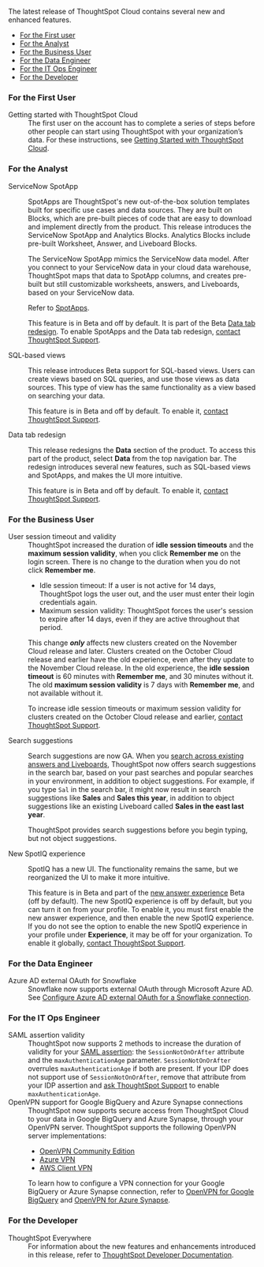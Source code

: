 The latest release of ThoughtSpot Cloud contains several new and enhanced features.

<ul>
<li><a href="{{ site.baseurl }}#november-cloud-2021-first">For the First user</a></li>
<li><a href="{{ site.baseurl }}#november-cloud-2021-analyst">For the Analyst</a></li>
<li><a href="{{ site.baseurl }}#november-cloud-2021-business-user">For the Business User</a></li>
<li><a href="{{ site.baseurl }}#november-cloud-2021-data-engineer">For the Data Engineer</a></li>
<li><a href="{{ site.baseurl }}#november-cloud-2021-it-ops-engineer">For the IT Ops Engineer</a></li>
<li><a href="{{ site.baseurl }}#november-cloud-2021-developer">For the Developer</a></li>
</ul>

<h3><a id="november-cloud-2021-first"></a>For the First User</h3>

<dl>
<dlentry id="getting-started">
<dt>Getting started with ThoughtSpot Cloud</dt>
<dd>The first user on the account has to complete a series of steps before other people can start using ThoughtSpot with your organization’s data. For these instructions, see <a href="{{ site.baseurl }}/admin/ts-cloud/ts-cloud-getting-started.html">Getting Started with ThoughtSpot Cloud</a>.
</dd>
</dlentry>
</dl>

<h3><a id="november-cloud-2021-analyst"></a>For the Analyst</h3>

<dl>

<dlentry id="spotapps">
<dt>ServiceNow SpotApp</dt>
<dd><p>SpotApps are ThoughtSpot's new out-of-the-box solution templates built for specific use cases and data sources. They are built on Blocks, which are pre-built pieces of code that are easy to download and implement directly from the product. This release introduces the ServiceNow SpotApp and Analytics Blocks. Analytics Blocks include pre-built Worksheet, Answer, and Liveboard Blocks.</p>
<p>The ServiceNow SpotApp mimics the ServiceNow data model. After you connect to your ServiceNow data in your cloud data warehouse, ThoughtSpot maps that data to SpotApp columns, and creates pre-built but still customizable worksheets, answers, and Liveboards, based on your ServiceNow data.</p>
<p>Refer to <a href="{{ site.baseurl }}/admin/ts-cloud/app-templates.html">SpotApps</a>.</p>
<p>This feature is in <span class="label label-beta">Beta</span> and off by default. It is part of the <span class="label label-beta">Beta</span> <a href="#data-tab">Data tab redesign</a>. To enable SpotApps and the Data tab redesign, <a href="{{ site.baseurl }}/admin/misc/contact.html">contact ThoughtSpot Support</a>.</p></dd>
</dlentry>

<dlentry>
<dt>SQL-based views</dt>
<dd><p>This release introduces <span class="label label-beta">Beta</span> support for SQL-based views. Users can create views based on SQL queries, and use those views as data sources. This type of view has the same functionality as a view based on searching your data.</p>
<p>This feature is in <span class="label label-beta">Beta</span> and off by default. To enable it, <a href="{{ site.baseurl }}/admin/misc/contact.html">contact ThoughtSpot Support</a>.</p></dd>
</dlentry>

<dlentry id="data-tab">
<dt>Data tab redesign</dt>
<dd><p>This release redesigns the <strong>Data</strong> section of the product. To access this part of the product, select <strong>Data</strong> from the top navigation bar. The redesign introduces several new features, such as SQL-based views and SpotApps, and makes the UI more intuitive.</p>
<p>This feature is in <span class="label label-beta">Beta</span> and off by default. To enable it, <a href="{{ site.baseurl }}/admin/misc/contact.html">contact ThoughtSpot Support</a>.</p></dd>
</dlentry>

</dl>

<h3><a id="november-cloud-2021-business-user"></a>For the Business User</h3>

<dl>

<dlentry id="session-validity">
<dt>User session timeout and validity</dt>
<dd>ThoughtSpot increased the duration of <strong>idle session timeouts</strong> and the <strong>maximum session validity</strong>, when you click <strong>Remember me</strong> on the login screen. There is no change to the duration when you do not click <strong>Remember me</strong>.
<ul>
<li>Idle session timeout: If a user is not active for 14 days, ThoughtSpot logs the user out, and the user must enter their login credentials again.</li>
<li>Maximum session validity: ThoughtSpot forces the user's session to expire after 14 days, even if they are active throughout that period.</li> </ul>
<p>This change <strong><em>only</em></strong> affects new clusters created on the November Cloud release and later. Clusters created on the October Cloud release and earlier have the old experience, even after they update to the November Cloud release. In the old experience, the <strong>idle session timeout</strong> is 60 minutes with <strong>Remember me</strong>, and 30 minutes without it. The old <strong>maximum session validity</strong> is 7 days with <strong>Remember me</strong>, and not available without it.</p>
<p>To increase idle session timeouts or maximum session validity for clusters created on the October Cloud release and earlier, <a href="{{ site.baseurl }}/admin/misc/contact.html">contact ThoughtSpot Support</a>.</p></dd></dlentry>

<dlentry id="search-suggestions">
<dt>Search suggestions</dt>
<dd><p>Search suggestions are now GA. When you <a href="{{ site.baseurl }}/end-user/search/search-answers.html">search across existing answers and Liveboards</a>, ThoughtSpot now offers search suggestions in the search bar, based on your past searches and popular searches in your environment, in addition to object suggestions. For example, if you type <code>Sal</code> in the search bar, it might now result in search suggestions like <strong>Sales</strong> and <strong>Sales this year</strong>, in addition to object suggestions like an existing Liveboard called <strong>Sales in the east last year</strong>.</p>
<p>ThoughtSpot provides search suggestions before you begin typing, but not object suggestions.</p>
</dd>
</dlentry>

<dlentry id="spotiq-new-experience">
<dt>New SpotIQ experience</dt>
<dd><p>SpotIQ has a new UI. The functionality remains the same, but we reorganized the UI to make it more intuitive.</p>
<p>This feature is in <span class="label label-beta">Beta</span> and part of the <a href="{{ site.baseurl }}/admin/ts-cloud/new-answer-experience.html">new answer experience</a> <span class="badge badge-update">Beta</span> (off by default). The new SpotIQ experience is off by default, but you can turn it on from your profile. To enable it, you must first enable the new answer experience, and then enable the new SpotIQ experience. If you do not see the option to enable the new SpotIQ experience in your profile under <strong>Experience</strong>, it may be off for your organization. To enable it globally, <a href="{{ site.baseurl }}/admin/misc/contact.html">contact ThoughtSpot Support</a>.</p></dd></dlentry>

</dl>

<h3><a id="november-cloud-2021-data-engineer"></a>For the Data Engineer</h3>
<dl>
<dlentry id="connections-snowflake-azure-ad-oauth">
<dt>Azure AD external OAuth for Snowflake</dt>
<dd>Snowflake now supports external OAuth through Microsoft Azure AD. See <a href="{{ site.baseurl }}/admin/ts-cloud/ts-cloud-embrace-snowflake-azure-ad-oauth.html">Configure Azure AD external OAuth for a Snowflake connection</a>.</dd>
</dlentry>

</dl>

<h3><a id="november-cloud-2021-it-ops-engineer"></a>For the IT Ops Engineer</h3>

<dl>

<dlentry id="saml">
<dt>SAML assertion validity</dt>
<dd>ThoughtSpot now supports 2 methods to increase the duration of validity for your <a href="{{ site.baseurl }}/admin/ts-cloud/authentication-integration.html#saml-assertion">SAML assertion</a>: the <code>SessionNotOnOrAfter</code> attribute and the <code>maxAuthenticationAge</code> parameter. <code>SessionNotOnOrAfter</code> overrules <code>maxAuthenticationAge</code> if both are present. If your IDP does not support use of <code>SessionNotOnOrAfter</code>, remove that attribute from your IDP assertion and <a href="{{ site.baseurl }}/admin/misc/contact.html">ask ThoughtSpot Support</a> to enable <code>maxAuthenticationAge</code>.</dd>
</dlentry>

<dlentry id="vpn">
<dt>OpenVPN support for Google BigQuery and Azure Synapse connections</dt>
<dd>ThoughtSpot now supports secure access from ThoughtSpot Cloud to your data in Google BigQuery and Azure Synapse, through your OpenVPN server. ThoughtSpot supports the following OpenVPN server implementations:
<ul><li><a href="https://openvpn.net/community-downloads/" target="_blank">OpenVPN Community Edition</a></li>
<li><a href="https://docs.microsoft.com/en-us/azure/vpn-gateway/vpn-gateway-howto-openvpn-clients" target="_blank">Azure VPN</a></li>
<li><a href="https://docs.aws.amazon.com/vpn/latest/clientvpn-admin/what-is.html" target="_blank">AWS Client VPN</a></li></ul>
To learn how to configure a VPN connection for your Google BigQuery or Azure Synapse connection, refer to <a href="{{ site.baseurl }}/admin/ts-cloud/openvpn-gbq.html">OpenVPN for Google BigQuery</a> and <a href="{{ site.baseurl }}/admin/ts-cloud/openvpn-synapse.html">OpenVPN for Azure Synapse</a>.</dd></dlentry>

</dl>

<h3><a id="november-cloud-2021-developer"></a>For the Developer</h3>

<dl>
<dt>ThoughtSpot Everywhere</dt>
<dd>
For information about the new features and enhancements introduced in this release, refer to <a href="https://developers.thoughtspot.com/docs/?pageid=whats-new" target="_blank">ThoughtSpot Developer Documentation</a>. </dd>
</dl>

